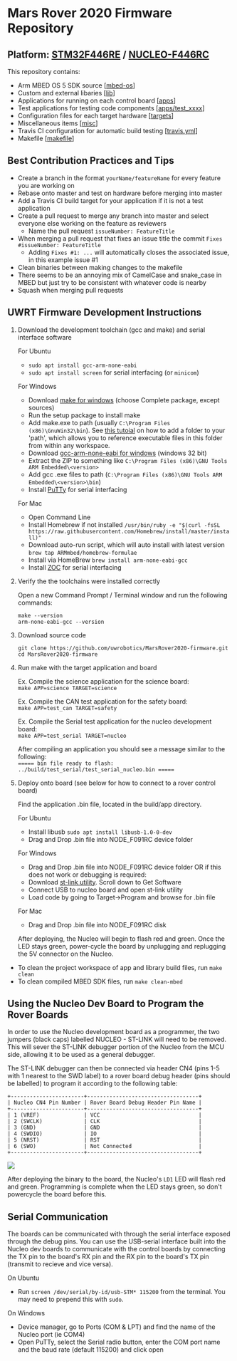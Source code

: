 # Mars Rover 2020 Firmware Repository

## Platform: [STM32F446RE](https://www.st.com/resource/en/datasheet/stm32f446re.pdf) / [NUCLEO-F446RC](https://os.mbed.com/platforms/ST-Nucleo-F446RE/)

This repository contains:
- Arm MBED OS 5 SDK source [[mbed-os](https://github.com/uwrobotics/MarsRover2020-firmware/tree/master/mbed-os)]
- Custom and external libaries [[lib](https://github.com/uwrobotics/MarsRover2020-firmware/tree/master/lib)]
- Applications for running on each control board [[apps](https://github.com/uwrobotics/MarsRover2020-firmware/tree/master/apps)]
- Test applications for testing code components [[apps/test_xxxx](https://github.com/uwrobotics/MarsRover2020-firmware/tree/master/apps)]
- Configuration files for each target hardware [[targets](https://github.com/uwrobotics/MarsRover2020-firmware/tree/master/targets)]
- Miscellaneous items [[misc](https://github.com/uwrobotics/MarsRover2020-firmware/tree/alex/add-readme/misc)]
- Travis CI configuration for automatic build testing [[travis.yml](https://github.com/uwrobotics/MarsRover2020-firmware/blob/alex/add-readme/.travis.yml)]
- Makefile [[makefile](https://github.com/uwrobotics/MarsRover2020-firmware/blob/alex/add-readme/makefile)]

## Best Contribution Practices and Tips

- Create a branch in the format `yourName/featureName` for every feature you are working on
- Rebase onto master and test on hardware before merging into master
- Add a Travis CI build target for your application if it is not a test application
- Create a pull request to merge any branch into master and select everyone else working on the feature as reviewers
  - Name the pull request `issueNumber: FeatureTitle`
- When merging a pull request that fixes an issue title the commit `Fixes #issueNumber: FeatureTitle`
  - Adding `Fixes #1: ...` will automatically closes the associated issue, in this example issue #1
- Clean binaries between making changes to the makefile
- There seems to be an annoying mix of CamelCase and snake_case in MBED but just try to be consistent with whatever code is nearby
- Squash when merging pull requests

## UWRT Firmware Development Instructions

1. Download the development toolchain (gcc and make) and serial interface software
   
   For Ubuntu
    - `sudo apt install gcc-arm-none-eabi`
    - `sudo apt install screen` for serial interfacing (or `minicom`)
		
	For Windows
    - Download [make for windows](http://gnuwin32.sourceforge.net/packages/make.htm) (choose Complete package, except sources)
    - Run the setup package to install make
    - Add make.exe to path (usually `C:\Program Files (x86)\GnuWin32\bin`). See [this tutoial](https://helpdeskgeek.com/windows-10/add-windows-path-environment-variable/) on how to add a folder to your 'path', which allows you to reference executable files in this folder from within any workspace.
    - Download [gcc-arm-none-eabi for windows](https://developer.arm.com/open-source/gnu-toolchain/gnu-rm/downloads) (windows 32 bit)
    - Extract the ZIP to something like `C:\Program Files (x86)\GNU Tools ARM Embedded\<version>`
    - Add gcc .exe files to path (`C:\Program Files (x86)\GNU Tools ARM Embedded\<version>\bin`)
    - Install [PuTTy](https://www.chiark.greenend.org.uk/~sgtatham/putty/) for serial interfacing
	
	For Mac
    - Open Command Line
    - Install Homebrew if not installed 
    	`/usr/bin/ruby -e "$(curl -fsSL https://raw.githubusercontent.com/Homebrew/install/master/install)"`
    - Download auto-run script, which will auto install <arm-none-eabi-gcc> with latest version
    	`brew tap ARMmbed/homebrew-formulae`
    - Install <arm-none-eabi-gcc> via HomeBrew
    	`brew install arm-none-eabi-gcc`
    - Install [ZOC](https://www.emtec.com/zoc/index.html) for serial interfacing

2. Verify the the toolchains were installed correctly

    Open a new Command Prompt / Terminal window and run the following commands:

    `make --version`  
    `arm-none-eabi-gcc --version`

3. Download source code

    `git clone https://github.com/uwrobotics/MarsRover2020-firmware.git`  
    `cd MarsRover2020-firmware`

4. Run make with the target application and board

    Ex. Compile the science application for the science board:  
    `make APP=science TARGET=science`

    Ex. Compile the CAN test application for the safety board:  
    `make APP=test_can TARGET=safety`
    
    Ex. Compile the Serial test application for the nucleo development board:  
    `make APP=test_serial TARGET=nucleo`
    
    After compiling an application you should see a message similar to the following:  
    `===== bin file ready to flash: ../build/test_serial/test_serial_nucleo.bin =====`

5. Deploy onto board (see below for how to connect to a rover control board)

    Find the application .bin file, located in the build/app directory.

	For Ubuntu
		
    - Install libusb `sudo apt install libusb-1.0-0-dev`
    - Drag and Drop .bin file into NODE_F091RC device folder
	
	For Windows
    
    - Drag and Drop .bin file into NODE_F091RC device folder OR if this does not work or debugging is required:
    - Download [st-link utility](http://www.st.com/content/st_com/en/products/development-tools/software-development-tools/stm32-software-development-tools/stm32-programmers/stsw-link004.html). Scroll down to Get Software
    - Connect USB to nucleo board and open st-link utility
    - Load code by going to Target->Program and browse for .bin file
	
	For Mac
    - Drag and Drop .bin file into NODE_F091RC disk

    After deploying, the Nucleo will begin to flash red and green. Once the LED stays green, power-cycle the board by unplugging and replugging the 5V connector on the Nucleo.

- To clean the project workspace of app and library build files, run `make clean`
- To clean compiled MBED SDK files, run `make clean-mbed`

    
## Using the Nucleo Dev Board to Program the Rover Boards

In order to use the Nucleo development board as a programmer, the two jumpers (black caps) labelled NUCLEO - ST-LINK will need to be removed. This will sever the ST-LINK debugger portion of the Nucleo from the MCU side, allowing it to be used as a general debugger.

The ST-LINK debugger can then be connected via header CN4 (pins 1-5 with 1 nearest to the SWD label) to a rover board debug header (pins should be labelled) to program it according to the following table:

```
+-----------------------+-----------------------------------+
| Nucleo CN4 Pin Number | Rover Board Debug Header Pin Name |
+-----------------------+-----------------------------------+
| 1 (VREF)              | VCC                               |
| 2 (SWCLK)             | CLK                               |
| 3 (GND)               | GND                               |
| 4 (SWDIO)             | IO                                |
| 5 (NRST)              | RST                               |
| 6 (SWO)               | Not Connected                     |
+-----------------------+-----------------------------------+
```
![](https://github.com/uwrobotics/MarsRover2020-firmware/blob/alex/add-readme/misc/NucleoSWDLabels.png)

After deploying the binary to the board, the Nucleo's `LD1` LED will flash red and green. Programming is complete when the LED stays green, so don't powercycle the board before this.

## Serial Communication

The boards can be communicated with through the serial interface exposed through the debug pins. You can use the USB-serial interface built into the Nucleo dev boards to communicate with the control boards by connecting the TX pin to the board's RX pin and the RX pin to the board's TX pin (transmit to recieve and vice versa). 

On Ubuntu
- Run `screen /dev/serial/by-id/usb-STM* 115200` from the terminal. You may need to prepend this with `sudo`.

On Windows
- Device manager, go to Ports (COM & LPT) and find the name of the Nucleo port (ie COM4)
- Open PuTTy, select the Serial radio button, enter the COM port name and the baud rate (default 115200) and click open
